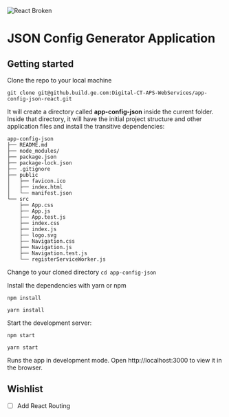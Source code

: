 ![React Broken](https://img.shields.io/badge/React-Broken-red.svg)

# JSON Config Generator Application

## Getting started

Clone the repo to your local machine
```
git clone git@github.build.ge.com:Digital-CT-APS-WebServices/app-config-json-react.git
```

It will create a directory called **app-config-json** inside the current folder.
Inside that directory, it will have the initial project structure and other application files and install the transitive dependencies:

```
app-config-json
├── README.md
├── node_modules/
├── package.json
├── package-lock.json
├── .gitignore
├── public
│   ├── favicon.ico
│   ├── index.html
│   └── manifest.json
└── src
    ├── App.css
    ├── App.js
    ├── App.test.js
    ├── index.css
    ├── index.js
    ├── logo.svg
    ├── Navigation.css
    ├── Navigation.js
    ├── Navigation.test.js
    └── registerServiceWorker.js
```

Change to your cloned directory `cd app-config-json`

Install the dependencies with yarn or npm
```
npm install

yarn install
```

Start the development server:
```
npm start

yarn start
```

Runs the app in development mode.
Open http://localhost:3000 to view it in the browser.

## Wishlist

- [ ] Add React Routing
